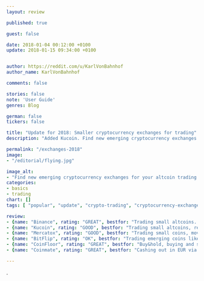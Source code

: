 ```yaml
---
layout: review

published: true

guest: false

date: 2018-01-04 00:12:00 +0100
update: 2018-01-15 09:34:00 +0100


author: https://reddit.com/u/KarlVonBahnhof
author_name: KarlVonBahnhof

comments: false

stories: false
note: 'User Guide'
genres: Blog

german: false
tickers: false

title: "Update for 2018: Smaller cryptocurrency exchanges for trading"
description: "Added Kucoin. Find new emerging cryptocurrency exchanges for your altcoin trading in 2018 (and avoid potential drama)."

permalink: "/exchanges-2018"
image:
- "/editorial/flying.jpg"

image_alt:
- "Find new emerging cryptocurrency exchanges for your altcoin trading in 2018. Flying image via Pexels."
categories:
- basics
- trading
chart: []
tags: [ "popular", "update", "crypto-trading", "cryptocurrency-exchanges", "altcoin-trading"]

review:
- {name: "Binance", rating: "GREAT", bestfor: "Trading small altcoins. They have regular additions of new coins (one a month) and users can vote which coins they want added.", signup: "Open, no verification necessary but they limit withdrawal to 1 BTC worth per day without verification.", comment: "Binance is where eager shitcoin traders and P&D groups migrate from Polo and Trex. If you are looking to trade a coin that is just about to be hyped up, changes are it's on Binance. There also sometimes happen to be opportunities for manual arb between Binance and some of the bigger crypto exchanges.", link: "https://www.binance.com/?ref=15980293", pic: "/features/2018/binance.png"}
- {name: "Kucoin", rating: "GOOD", bestfor: "Trading small altcoins, receiving forked tokens. They have markets denominated in BTC, ETH, NEO, Tether and KucoinShares - their own token (similarly as on Binance).", signup: "Open, no verification necessary.", comment: "Just another new altcoin exchange that isn't overloaded yet. No scam accusations known, they have RaiBlocks and other new coins of the month. The CEO has background from Alibaba. Users who hold KCS get a bonus for holding that.", link: "https://www.kucoin.com/#/?r=7wJhh7", pic: "/features/2018/kucoin.jpg"}
- {name: "Mercatox", rating: "GOOD", bestfor: "Trading small coins, moving fiat in and out via e-wallets (OkPay).", comment: "Mercatox is the next place to go if you aren't trading the coin of the day on Binance, or perhaps if you are up for some arb. The site has been cranky lately but they are working on it. They've signed up insane amount of new accounts over the past weeks.", signup: "Open. Big influx of new people currently. Verification is not necessary but withdrawals are limited to 0.5 BTC worth a day without.", link: "https://mercatox.com/?referrer=137469"}
- {name: "BitFlip", rating: "OK", bestfor: "Trading emerging coins like RaiBlocks, fiat transfers in or out via e-wallets (Payeer, WebMoney, AdvCash) or directly to a VISA card (with expensive fees). Trading costs only 0.1% maker and 0.18% taker though, which is very nice.", comment: "Small exchange with oldschool charting that will freeze during high loads. It is a new place but it looks like something from 2013, and it has a trollbox. The company is based in the UK but the website and selection of fiat currencies looks very Russia-oriented. There have been some scam accusations on bitcointalk.", signup: "Open.", link: "https://bitflip.li/?ref=16sdsmzkzhec", pic: "/features/2018/bitflip.png"}
- {name: "CoinFloor", rating: "GREAT", bestfor: "Buy&hold, buying and selling for GBP", comment: "Coinfloor is a London-based exchange that has currently the most liquid GBP markets for BTC, BCH, ETH, ETC, LTC and XRP. For bitcoin they also added EUR, PLN and USD markets and they provide a desktop GUI for advanced trading via their API. They aim to be secure and transparent with public audits, professional brokers and decent customer service, all of which is a nice change for once. The fee is 0.3% maker taker, which is a lot, but they also have an OTC desk. The exchange rep Mark is on Reddit as u/Mark_Coinfloor. Coinfloor is VC backed by the co-founder of TransferWise Taavet Hinrikus and Adam Knight, the former MD of Goldman Sachs.", signup: "Open. Needs ID verification. Currently they have taken down the list of country residencies they allow and redirect new users directly to signup form and ID verification. They are also open to corporate accounts.", pic: "/features/2018/coinfloor.png", link: "https://coinfloor.co.uk"}
- {name: "Coinmate", rating: "GREAT", bestfor: "Cashing out in EUR via SEPA transfer, Coinmate is not an exchange for advanced trading. BTC, LTC and BCH markets.", signup: "Open. For fiat transfers they require video verification. Since December 2017 there has been a lot of new users and because the verification takes some time, be prepared to wait in queue for at least in hour.", comment: "This post is meant to compare cryptocurrency exchanges for trading but cashing out is vital for people who trade the fiat pairs. If you aren't willing to have your fiat balance sitting on an exchange (it really isn't the best you can do) you can either stick it to Bitfinex for lending, if you already have an account there since signups are still closed at the time of writing, or you will need to go through the process of moving your fiat to a bank. Coinmate only has BTCEUR market (and crypto markets for LTC and BCH). If you don't have an EUR bank account you might want to look up Revolut or similar apps and see if you can manage this either as an individual or by creating a company based in Europe. At the very least, put this on your bucket list of things to do when you cannot find an opportunity for a trade. It's slightly more productive than arguing with Reddit trolls and remember, you need to have this set up before you make that profit to move around.", link: "https://coinmate.io/?referral=UVdneFZXd3hiVTVaV2s5YVlXSnNlazV4Um5ScGR3PT0", pic: "/features/2018/coinmate.png"}

---
```


.
